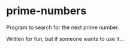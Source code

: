 # prime-numbers
Program to search for the next prime number.

Written for fun, but if someone wants to use it...
